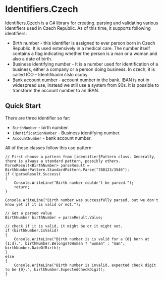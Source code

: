# Identifiers.Czech

Identifiers.Czech is a C# library for creating, parsing and validating various identifiers used in Czech Republic. As of this time, it supports
following identifiers:
* Birth number - this identifier is assigned to ever person born in Czech Republic. It is used extensively in a medical care. The number itself contains a flag indicating whether the person is a man or a woman and also a date of birth.
* Business identifying number - It is a number used for identification of a business, either a company or a person doing business. In czech, it is called IČO - Identifikační číslo osoby.
* Bank account number - account number in the bank. IBAN is not in widespread use, instead we still use a system from 90s. It is possible to transform the account number to an IBAN.

## Quick Start

There are three identifier so far:

* ``BirthNumber`` - birth number.
* ``IdentificationNumber`` - Business identifying number.
* ``AccountNumber`` - bank account number.

All of these classes follow this use pattern:

```
// First choose a pattern from [identifier]Pattern class. Generally, there is always a standard pattern, possibly others.
ParseResult<BirthNumber> parseResult = BirthNumberPattern.StandardPattern.Parse("780123/3540");
if (!parseResult.Success)
{
    Console.WriteLine("Birth number couldn't be parsed.");
    return;
}

Console.WriteLine("Birth number was successfully parsed, but we don't know yet if it is valid or not.");

// Get a parsed value
BirthNumber birthNumber = parseResult.Value;

// check if it is valid, it might be or it might not.
if (birthNumber.IsValid)
{
    Console.WriteLine("Birth number is is valid for a {0} born at {1:d}.", birthNumber.BelongsToWoman ? "woman" : "man", birthNumber.DateOfBirth);
}
else
{
    Console.WriteLine("Birth number is invalid, expected check digit to be {0}.", birthNumber.ExpectedCheckDigit);
}
```
